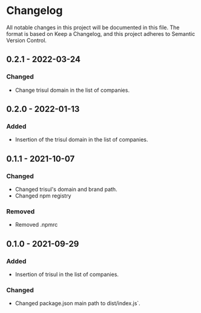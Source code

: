 # Changelog
All notable changes in this project will be documented in this file.
The format is based on Keep a Changelog, and this project adheres to Semantic Version Control.

## 0.2.1 - 2022-03-24
### Changed
- Change trisul domain in the list of companies.

## 0.2.0 - 2022-01-13
### Added
- Insertion of the trisul domain in the list of companies.

## 0.1.1 - 2021-10-07
### Changed
- Changed trisul's domain and brand path.
- Changed npm registry

### Removed
- Removed .npmrc

## 0.1.0 - 2021-09-29
### Added
- Insertion of trisul in the list of companies.

### Changed
- Changed package.json main path to dist/index.js`.
